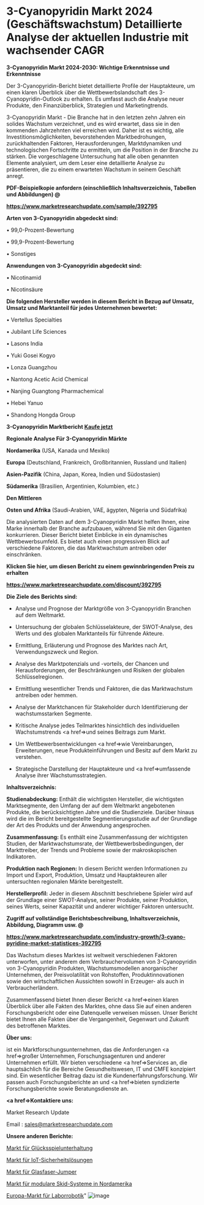 # 3-Cyanopyridin Markt 2024 (Geschäftswachstum) Detaillierte Analyse der aktuellen Industrie mit wachsender CAGR

<strong>3-Cyanopyridin Markt 2024-2030: Wichtige Erkenntnisse und Erkenntnisse</strong>

Der 3-Cyanopyridin-Bericht bietet detaillierte Profile der Hauptakteure, um einen klaren Überblick über die Wettbewerbslandschaft des 3-Cyanopyridin-Outlook zu erhalten. Es umfasst auch die Analyse neuer Produkte, den Finanzüberblick, Strategien und Marketingtrends.

3-Cyanopyridin Markt - Die Branche hat in den letzten zehn Jahren ein solides Wachstum verzeichnet, und es wird erwartet, dass sie in den kommenden Jahrzehnten viel erreichen wird. Daher ist es wichtig, alle Investitionsmöglichkeiten, bevorstehenden Marktbedrohungen, zurückhaltenden Faktoren, Herausforderungen, Marktdynamiken und technologischen Fortschritte zu ermitteln, um die Position in der Branche zu stärken. Die vorgeschlagene Untersuchung hat alle oben genannten Elemente analysiert, um dem Leser eine detaillierte Analyse zu präsentieren, die zu einem erwarteten Wachstum in seinem Geschäft anregt.



<strong><b>PDF-Beispielkopie anfordern (einschließlich Inhaltsverzeichnis, Tabellen und Abbildungen) @ </b></strong>

<strong><a href=https://www.marketresearchupdate.com/sample/392795>

<strong>https://www.marketresearchupdate.com/sample/392795</u></a></strong></strong>



<strong>Arten von 3-Cyanopyridin abgedeckt sind:</strong>

• 99,0-Prozent-Bewertung

• 99,9-Prozent-Bewertung

• Sonstiges



<strong>Anwendungen von 3-Cyanopyridin abgedeckt sind:</strong>

• Nicotinamid

• Nicotinsäure



<strong>Die folgenden Hersteller werden in diesem Bericht in Bezug auf Umsatz, Umsatz und Marktanteil für jedes Unternehmen bewertet:</strong>

• Vertellus Specialties

• Jubilant Life Sciences

• Lasons India

• Yuki Gosei Kogyo

• Lonza Guangzhou

• Nantong Acetic Acid Chemical

• Nanjing Guangtong Pharmachemical

• Hebei Yanuo

• Shandong Hongda Group



<strong>3-Cyanopyridin Marktbericht <a href=https://www.marketresearchupdate.com/buynow/392795>Kaufe jetzt</a></strong>



<strong>Regionale Analyse Für 3-Cyanopyridin Märkte</strong>



<strong>Nordamerika</strong> (USA, Kanada und Mexiko)



<strong>Europa</strong> (Deutschland, Frankreich, Großbritannien, Russland und Italien)



<strong>Asien-Pazifik</strong> (China, Japan, Korea, Indien und Südostasien)



<strong>Südamerika</strong> (Brasilien, Argentinien, Kolumbien, etc.)



<strong>Den Mittleren</strong> 

<strong>Osten und Afrika</strong> (Saudi-Arabien, VAE, ägypten, Nigeria und Südafrika)

Die analysierten Daten auf dem 3-Cyanopyridin Markt helfen Ihnen, eine Marke innerhalb der Branche aufzubauen, während Sie mit den Giganten konkurrieren. Dieser Bericht bietet Einblicke in ein dynamisches Wettbewerbsumfeld. Es bietet auch einen progressiven Blick auf verschiedene Faktoren, die das Marktwachstum antreiben oder einschränken.



<strong>Klicken Sie hier, um diesen Bericht zu einem gewinnbringenden Preis zu erhalten
</strong>

<strong><a href=https://www.marketresearchupdate.com/discount/392795>https://www.marketresearchupdate.com/discount/392795</b></u></strong></a>



<strong>Die Ziele des Berichts sind:</strong>

- Analyse und Prognose der Marktgröße von 3-Cyanopyridin Branchen auf dem Weltmarkt.

- Untersuchung der globalen Schlüsselakteure, der SWOT-Analyse, des Werts und des globalen Marktanteils für führende Akteure.

- Ermittlung, Erläuterung und Prognose des Marktes nach Art, Verwendungszweck und Region.

- Analyse des Marktpotenzials und -vorteils, der Chancen und Herausforderungen, der Beschränkungen und Risiken der globalen Schlüsselregionen.

- Ermittlung wesentlicher Trends und Faktoren, die das Marktwachstum antreiben oder hemmen.

- Analyse der Marktchancen für Stakeholder durch Identifizierung der wachstumsstarken Segmente.

- Kritische Analyse jedes Teilmarktes hinsichtlich des individuellen Wachstumstrends <a href=>und</a> seines Beitrags zum Markt.

- Um Wettbewerbsentwicklungen <a href=>wie</a> Vereinbarungen, Erweiterungen, neue Produkteinführungen und Besitz auf dem Markt zu verstehen.

- Strategische Darstellung der Hauptakteure und <a href=>umfas</a>sende Analyse ihrer Wachstumsstrategien.



<strong>Inhaltsverzeichnis:</strong>



<strong>Studienabdeckung:</strong> Enthält die wichtigsten Hersteller, die wichtigsten Marktsegmente, den Umfang der auf dem Weltmarkt angebotenen Produkte, die berücksichtigten Jahre und die Studienziele. Darüber hinaus wird die im Bericht bereitgestellte Segmentierungsstudie auf der Grundlage der Art des Produkts und der Anwendung angesprochen.



<strong>Zusammenfassung:</strong> Es enthält eine Zusammenfassung der wichtigsten Studien, der Marktwachstumsrate, der Wettbewerbsbedingungen, der Markttreiber, der Trends und Probleme sowie der makroskopischen Indikatoren.



<strong>Produktion nach Regionen:</strong> In diesem Bericht werden Informationen zu Import und Export, Produktion, Umsatz und Hauptakteuren aller untersuchten regionalen Märkte bereitgestellt.



<strong>Herstellerprofil:</strong> Jeder in diesem Abschnitt beschriebene Spieler wird auf der Grundlage einer SWOT-Analyse, seiner Produkte, seiner Produktion, seines Werts, seiner Kapazität und anderer wichtiger Faktoren untersucht.



<strong><b>Zugriff auf vollständige Berichtsbeschreibung, Inhaltsverzeichnis, Abbildung, Diagramm usw. @ </b></strong>

<strong><a href=https://www.marketresearchupdate.com/industry-growth/3-cyano-pyridine-market-statistices-392795>https://www.marketresearchupdate.com/industry-growth/3-cyano-pyridine-market-statistices-392795</a></strong>

Das Wachstum dieses Marktes ist weltweit verschiedenen Faktoren unterworfen, unter anderem dem Verbrauchervolumen von 3-Cyanopyridin von 3-Cyanopyridin Produkten, Wachstumsmodellen anorganischer Unternehmen, der Preisvolatilität von Rohstoffen, Produktinnovationen sowie den wirtschaftlichen Aussichten sowohl in Erzeuger- als auch in Verbraucherländern.

Zusammenfassend bietet Ihnen dieser Bericht <a href=>einen</a> klaren Überblick über alle Fakten des Marktes, ohne dass Sie auf einen anderen Forschungsbericht oder eine Datenquelle verweisen müssen. Unser Bericht bietet Ihnen alle Fakten über die Vergangenheit, Gegenwart und Zukunft des betroffenen Marktes.



<strong>Über uns:</strong>

 ist ein Marktforschungsunternehmen, das die Anforderungen <a href=>großer</a> Unternehmen, Forschungsagenturen und anderer Unternehmen erfüllt. Wir bieten verschiedene <a href=>Services</a> an, die hauptsächlich für die Bereiche Gesundheitswesen, IT und CMFE konzipiert sind. Ein wesentlicher Beitrag dazu ist die Kundenerfahrungsforschung. Wir passen auch Forschungsberichte an und <a href=>bieten</a> syndizierte Forschungsberichte sowie Beratungsdienste an.



<strong><a href=>Kontaktiere uns:</a></strong>

Market Research Update

Email : sales@marketresearchupdate.com



<strong>Unsere anderen Berichte:</strong>

<a href=https://www.linkedin.com/pulse/gambling-entertainment-market-size-analysis>Markt für Glücksspielunterhaltung</a>

<a href=https://www.linkedin.com/pulse/iot-security-solution-market-outlooks-2023-size>Markt für IoT-Sicherheitslösungen</a>

<a href=https://www.linkedin.com/pulse/fiber-optic-jumper-market-size-emerging-trends>Markt für Glasfaser-Jumper</a>

<a href=https://www.linkedin.com/pulse/north-america-modular-skid-systems-market-challenges-opportunities>Markt für modulare Skid-Systeme in Nordamerika</a>

<a href=https://www.linkedin.com/pulse/europe-laboratory-robotics-market-growing-rapidly-kd1bf/>Europa-Markt für Laborrobotik</a>"
![image](https://github.com/Gayatrikarjule/Market-Analysis-360/assets/97346546/692b9c0b-ecbf-4b5d-929f-c4aeccaca587)
